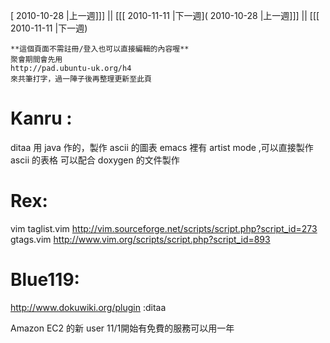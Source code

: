 [ 2010-10-28 |上一週]]] || [[[ 2010-11-11 |下一週]( 2010-10-28 |上一週]]] || [[[ 2010-11-11 |下一週)




    **這個頁面不需註冊/登入也可以直接編輯的內容喔**
    聚會期間會先用 
    http://pad.ubuntu-uk.org/h4 
    來共筆打字，過一陣子後再整理更新至此頁



# Kanru :

ditaa
用 java 作的，製作 ascii 的圖表
 emacs 裡有 artist mode ,可以直接製作 ascii 的表格
可以配合 doxygen 的文件製作

# Rex:

vim
taglist.vim <http://vim.sourceforge.net/scripts/script.php?script_id=273>  
gtags.vim <http://www.vim.org/scripts/script.php?script_id=893>  

# Blue119:

<http://www.dokuwiki.org/plugin>  :ditaa

Amazon EC2 的新 user 11/1開始有免費的服務可以用一年